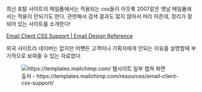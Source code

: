 최신 포탈 사이트의 메일폼에서는 적용되는 css들이 아웃룩 2007같은 옛날 메일폼에서는 적용이 안되기도 한다.
관련해서 검색 결과도 많지 않아서 머리 아픈데, 정리가 잘 되어 있는 사이트를 소개한다!

[Email Client CSS Support | Email Design Reference](https://templates.mailchimp.com/resources/email-client-css-support/)

외국 사이트라 네이버는 없지만 어쨋든 고객이나 기획자에게 안되는 이유를 설명할때 부가적으로 보여줄 수 있는 자료였다.

<figure>
  <img src="/posts/images/web-mail-css/i10g-230103-141051.png" alt="https://templates.mailchimp.com/ 웹사이트 일부 캡쳐 화면">
  <figcaption>출처 - https://templates.mailchimp.com/resources/email-client-css-support/</figcaption>
</figure>
